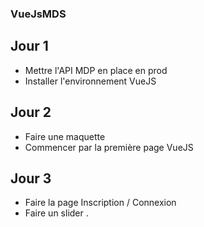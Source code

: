### VueJsMDS

## Jour 1

- Mettre l'API MDP en place en prod
- Installer l'environnement VueJS

## Jour 2

- Faire une maquette
- Commencer par la première page VueJS

## Jour 3

- Faire la page Inscription / Connexion
- Faire un slider
.
